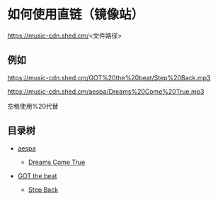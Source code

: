 如何使用直链（镜像站）
====
https://music-cdn.shed.cm/<文件路径>

例如
----
https://music-cdn.shed.cm/GOT%20the%20beat/Step%20Back.mp3

https://music-cdn.shed.cm/aespa/Dreams%20Come%20True.mp3

空格使用%20代替

目录树
----

- [aespa](https://github.com/shedya/music/aespa "点击转到对应页面")

   - [Dreams Come True](https://github.com/shedya/music/aespa/Dreams%20Come%20True.mp3 "点击转到对应页面")

- [GOT the beat](https://github.com/shedya/music//GOT%20the%20beat "点击转到对应页面")

   - [Step Back](https://github.com/shedya/music/GOT%20the%20beat/Step%20Back.mp3 "点击转到对应页面")
